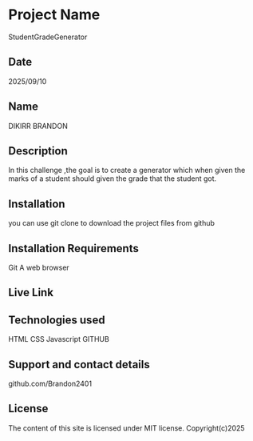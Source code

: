 # Project Name
StudentGradeGenerator
## Date 
2025/09/10
## Name
DIKIRR BRANDON
## Description 
In this challenge ,the goal is to create a generator which when given the marks of a student should given the grade that the student got.
## Installation
you can use git clone to download the project files from github
## Installation Requirements
Git 
A web browser
## Live Link

## Technologies used
HTML
CSS
Javascript
GITHUB
## Support and contact details
github.com/Brandon2401
## License 
The content of this site is licensed under MIT license.
Copyright(c)2025
